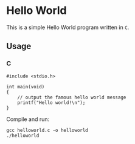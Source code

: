# Hello World

This is a simple Hello World program written in `C`.

## Usage

### C
```
#include <stdio.h>

int main(void)
{
    // output the famous hello world message
    printf("Hello world!\n");
}
```
Compile and run:
```
gcc helloworld.c -o helloworld
./helloworld
```

